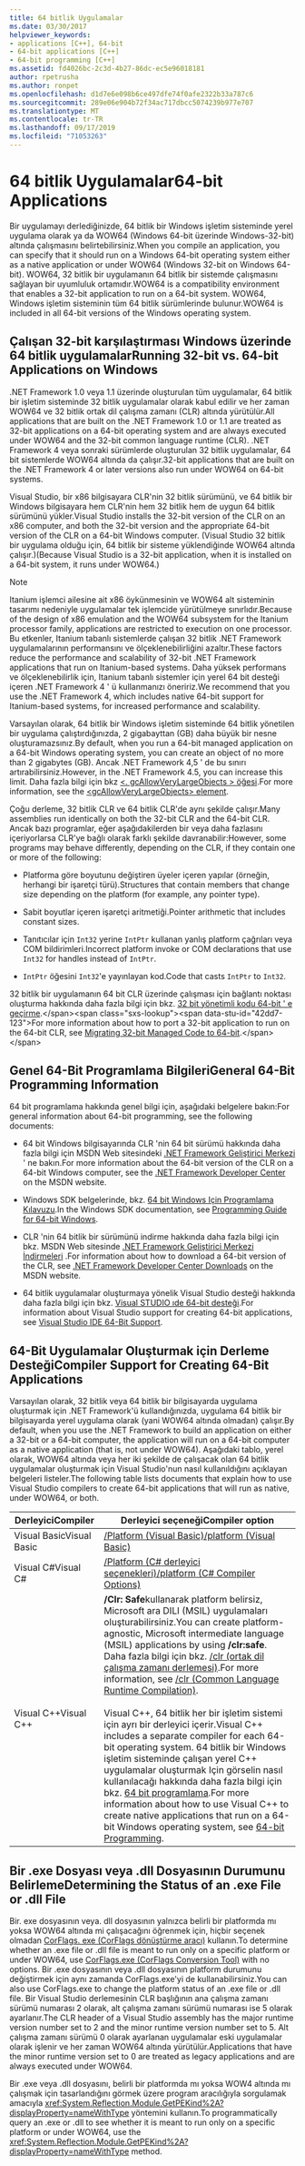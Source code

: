 ```yaml
---
title: 64 bitlik Uygulamalar
ms.date: 03/30/2017
helpviewer_keywords:
- applications [C++], 64-bit
- 64-bit applications [C++]
- 64-bit programming [C++]
ms.assetid: fd4026bc-2c3d-4b27-86dc-ec5e96018181
author: rpetrusha
ms.author: ronpet
ms.openlocfilehash: d1d7e6e098b6ce497dfe74f0afe2322b33a787c6
ms.sourcegitcommit: 289e06e904b72f34ac717dbcc5074239b977e707
ms.translationtype: MT
ms.contentlocale: tr-TR
ms.lasthandoff: 09/17/2019
ms.locfileid: "71053263"
---
```

# <a name="64-bit-applications"></a><span data-ttu-id="42dd7-102">64 bitlik Uygulamalar</span><span class="sxs-lookup"><span data-stu-id="42dd7-102">64-bit Applications</span></span>
<span data-ttu-id="42dd7-103">Bir uygulamayı derlediğinizde, 64 bitlik bir Windows işletim sisteminde yerel uygulama olarak ya da WOW64 (Windows 64-bit üzerinde Windows-32-bit) altında çalışmasını belirtebilirsiniz.</span><span class="sxs-lookup"><span data-stu-id="42dd7-103">When you compile an application, you can specify that it should run on a Windows 64-bit operating system either as a native application or under WOW64 (Windows 32-bit on Windows 64-bit).</span></span> <span data-ttu-id="42dd7-104">WOW64, 32 bitlik bir uygulamanın 64 bitlik bir sistemde çalışmasını sağlayan bir uyumluluk ortamıdır.</span><span class="sxs-lookup"><span data-stu-id="42dd7-104">WOW64 is a compatibility environment that enables a 32-bit application to run on a 64-bit system.</span></span> <span data-ttu-id="42dd7-105">WOW64, Windows işletim sisteminin tüm 64 bitlik sürümlerinde bulunur.</span><span class="sxs-lookup"><span data-stu-id="42dd7-105">WOW64 is included in all 64-bit versions of the Windows operating system.</span></span>  
  
## <a name="running-32-bit-vs-64-bit-applications-on-windows"></a><span data-ttu-id="42dd7-106">Çalışan 32-bit karşılaştırması Windows üzerinde 64 bitlik uygulamalar</span><span class="sxs-lookup"><span data-stu-id="42dd7-106">Running 32-bit vs. 64-bit Applications on Windows</span></span>  
 <span data-ttu-id="42dd7-107">.NET Framework 1.0 veya 1.1 üzerinde oluşturulan tüm uygulamalar, 64 bitlik bir işletim sisteminde 32 bitlik uygulamalar olarak kabul edilir ve her zaman WOW64 ve 32 bitlik ortak dil çalışma zamanı (CLR) altında yürütülür.</span><span class="sxs-lookup"><span data-stu-id="42dd7-107">All applications that are built on the .NET Framework 1.0 or 1.1 are treated as 32-bit applications on a 64-bit operating system and are always executed under WOW64 and the 32-bit common language runtime (CLR).</span></span> <span data-ttu-id="42dd7-108">.NET Framework 4 veya sonraki sürümlerde oluşturulan 32 bitlik uygulamalar, 64 bit sistemlerde WOW64 altında da çalışır.</span><span class="sxs-lookup"><span data-stu-id="42dd7-108">32-bit applications that are built on the .NET Framework 4 or later versions also run under WOW64 on 64-bit systems.</span></span>  
  
 <span data-ttu-id="42dd7-109">Visual Studio, bir x86 bilgisayara CLR'nin 32 bitlik sürümünü, ve 64 bitlik bir Windows bilgisayara hem CLR'nin hem 32 bitlik hem de uygun 64 bitlik sürümünü yükler.</span><span class="sxs-lookup"><span data-stu-id="42dd7-109">Visual Studio installs the 32-bit version of the CLR on an x86 computer, and both the 32-bit version and the appropriate 64-bit version of the CLR on a 64-bit Windows computer.</span></span> <span data-ttu-id="42dd7-110">(Visual Studio 32 bitlik bir uygulama olduğu için, 64 bitlik bir sisteme yüklendiğinde WOW64 altında çalışır.)</span><span class="sxs-lookup"><span data-stu-id="42dd7-110">(Because Visual Studio is a 32-bit application, when it is installed on a 64-bit system, it runs under WOW64.)</span></span>  
  
> [!NOTE]
> <span data-ttu-id="42dd7-111">Itanium işlemci ailesine ait x86 öykünmesinin ve WOW64 alt sisteminin tasarımı nedeniyle uygulamalar tek işlemcide yürütülmeye sınırlıdır.</span><span class="sxs-lookup"><span data-stu-id="42dd7-111">Because of the design of x86 emulation and the WOW64 subsystem for the Itanium processor family, applications are restricted to execution on one processor.</span></span> <span data-ttu-id="42dd7-112">Bu etkenler, Itanium tabanlı sistemlerde çalışan 32 bitlik .NET Framework uygulamalarının performansını ve ölçeklenebilirliğini azaltır.</span><span class="sxs-lookup"><span data-stu-id="42dd7-112">These factors reduce the performance and scalability of 32-bit .NET Framework applications that run on Itanium-based systems.</span></span> <span data-ttu-id="42dd7-113">Daha yüksek performans ve ölçeklenebilirlik için, Itanium tabanlı sistemler için yerel 64 bit desteği içeren .NET Framework 4 ' ü kullanmanızı öneririz.</span><span class="sxs-lookup"><span data-stu-id="42dd7-113">We recommend that you use the .NET Framework 4, which includes native 64-bit support for Itanium-based systems, for increased performance and scalability.</span></span>  
  
 <span data-ttu-id="42dd7-114">Varsayılan olarak, 64 bitlik bir Windows işletim sisteminde 64 bitlik yönetilen bir uygulama çalıştırdığınızda, 2 gigabayttan (GB) daha büyük bir nesne oluşturamazsınız.</span><span class="sxs-lookup"><span data-stu-id="42dd7-114">By default, when you run a 64-bit managed application on a 64-bit Windows operating system, you can create an object of no more than 2 gigabytes (GB).</span></span> <span data-ttu-id="42dd7-115">Ancak .NET Framework 4,5 ' de bu sınırı artırabilirsiniz.</span><span class="sxs-lookup"><span data-stu-id="42dd7-115">However, in the .NET Framework 4.5, you can increase this limit.</span></span>  <span data-ttu-id="42dd7-116">Daha fazla bilgi için bkz [ \<. gcAllowVeryLargeObjects > öğesi](./configure-apps/file-schema/runtime/gcallowverylargeobjects-element.md).</span><span class="sxs-lookup"><span data-stu-id="42dd7-116">For more information, see the [\<gcAllowVeryLargeObjects> element](./configure-apps/file-schema/runtime/gcallowverylargeobjects-element.md).</span></span>  
  
 <span data-ttu-id="42dd7-117">Çoğu derleme, 32 bitlik CLR ve 64 bitlik CLR'de aynı şekilde çalışır.</span><span class="sxs-lookup"><span data-stu-id="42dd7-117">Many assemblies run identically on both the 32-bit CLR and the 64-bit CLR.</span></span> <span data-ttu-id="42dd7-118">Ancak bazı programlar, eğer aşağıdakilerden bir veya daha fazlasını içeriyorlarsa CLR'ye bağlı olarak farklı şekilde davranabilir:</span><span class="sxs-lookup"><span data-stu-id="42dd7-118">However, some programs may behave differently, depending on the CLR, if they contain one or more of the following:</span></span>  
  
- <span data-ttu-id="42dd7-119">Platforma göre boyutunu değiştiren üyeler içeren yapılar (örneğin, herhangi bir işaretçi türü).</span><span class="sxs-lookup"><span data-stu-id="42dd7-119">Structures that contain members that change size depending on the platform (for example, any pointer type).</span></span>  
  
- <span data-ttu-id="42dd7-120">Sabit boyutlar içeren işaretçi aritmetiği.</span><span class="sxs-lookup"><span data-stu-id="42dd7-120">Pointer arithmetic that includes constant sizes.</span></span>  
  
- <span data-ttu-id="42dd7-121">Tanıtıcılar için `Int32` yerine `IntPtr` kullanan yanlış platform çağrıları veya COM bildirimleri.</span><span class="sxs-lookup"><span data-stu-id="42dd7-121">Incorrect platform invoke or COM declarations that use `Int32` for handles instead of `IntPtr`.</span></span>  
  
- <span data-ttu-id="42dd7-122">`IntPtr` öğesini `Int32`'e yayınlayan kod.</span><span class="sxs-lookup"><span data-stu-id="42dd7-122">Code that casts `IntPtr` to `Int32`.</span></span>  
  
 <span data-ttu-id="42dd7-123">32 bitlik bir uygulamanın 64 bit CLR üzerinde çalışması için bağlantı noktası oluşturma hakkında daha fazla bilgi için bkz. [32 bit yönetimli kodu 64-bit ' e geçirme](https://docs.microsoft.com/previous-versions/dotnet/articles/ms973190(v=msdn.10)).</span><span class="sxs-lookup"><span data-stu-id="42dd7-123">For more information about how to port a 32-bit application to run on the 64-bit CLR, see [Migrating 32-bit Managed Code to 64-bit](https://docs.microsoft.com/previous-versions/dotnet/articles/ms973190(v=msdn.10)).</span></span>  
  
## <a name="general-64-bit-programming-information"></a><span data-ttu-id="42dd7-124">Genel 64-Bit Programlama Bilgileri</span><span class="sxs-lookup"><span data-stu-id="42dd7-124">General 64-Bit Programming Information</span></span>  
 <span data-ttu-id="42dd7-125">64 bit programlama hakkında genel bilgi için, aşağıdaki belgelere bakın:</span><span class="sxs-lookup"><span data-stu-id="42dd7-125">For general information about 64-bit programming, see the following documents:</span></span>  
  
- <span data-ttu-id="42dd7-126">64 bit Windows bilgisayarında CLR 'nin 64 bit sürümü hakkında daha fazla bilgi için MSDN Web sitesindeki [.NET Framework Geliştirici Merkezi](https://go.microsoft.com/fwlink/?LinkId=37079) ' ne bakın.</span><span class="sxs-lookup"><span data-stu-id="42dd7-126">For more information about the 64-bit version of the CLR on a 64-bit Windows computer, see the [.NET Framework Developer Center](https://go.microsoft.com/fwlink/?LinkId=37079) on the MSDN website.</span></span>  
  
- <span data-ttu-id="42dd7-127">Windows SDK belgelerinde, bkz. [64 bit Windows Için Programlama Kılavuzu](https://go.microsoft.com/fwlink/p/?LinkId=253512).</span><span class="sxs-lookup"><span data-stu-id="42dd7-127">In the Windows SDK documentation, see [Programming Guide for 64-bit Windows](https://go.microsoft.com/fwlink/p/?LinkId=253512).</span></span>  
  
- <span data-ttu-id="42dd7-128">CLR 'nin 64 bitlik bir sürümünü indirme hakkında daha fazla bilgi için bkz. MSDN Web sitesinde [.NET Framework Geliştirici Merkezi İndirmeleri](https://go.microsoft.com/fwlink/?LinkId=50953) .</span><span class="sxs-lookup"><span data-stu-id="42dd7-128">For information about how to download a 64-bit version of the CLR, see [.NET Framework Developer Center Downloads](https://go.microsoft.com/fwlink/?LinkId=50953) on the MSDN website.</span></span>  
  
- <span data-ttu-id="42dd7-129">64 bitlik uygulamalar oluşturmaya yönelik Visual Studio desteği hakkında daha fazla bilgi için bkz. [Visual STUDIO ıde 64-bit desteği](/visualstudio/ide/visual-studio-ide-64-bit-support).</span><span class="sxs-lookup"><span data-stu-id="42dd7-129">For information about Visual Studio support for creating 64-bit applications, see [Visual Studio IDE 64-Bit Support](/visualstudio/ide/visual-studio-ide-64-bit-support).</span></span>  
  
## <a name="compiler-support-for-creating-64-bit-applications"></a><span data-ttu-id="42dd7-130">64-Bit Uygulamalar Oluşturmak için Derleme Desteği</span><span class="sxs-lookup"><span data-stu-id="42dd7-130">Compiler Support for Creating 64-Bit Applications</span></span>  
 <span data-ttu-id="42dd7-131">Varsayılan olarak, 32 bitlik veya 64 bitlik bir bilgisayarda uygulama oluşturmak için .NET Framework'ü kullandığınızda, uygulama 64 bitlik bir bilgisayarda yerel uygulama olarak (yani WOW64 altında olmadan) çalışır.</span><span class="sxs-lookup"><span data-stu-id="42dd7-131">By default, when you use the .NET Framework to build an application on either a 32-bit or a 64-bit computer, the application will run on a 64-bit computer as a native application (that is, not under WOW64).</span></span> <span data-ttu-id="42dd7-132">Aşağıdaki tablo, yerel olarak, WOW64 altında veya her iki şekilde de çalışacak olan 64 bitlik uygulamalar oluşturmak için Visual Studio'nun nasıl kullanıldığını açıklayan belgeleri listeler.</span><span class="sxs-lookup"><span data-stu-id="42dd7-132">The following table lists documents that explain how to use Visual Studio compilers to create 64-bit applications that will run as native, under WOW64, or both.</span></span>  
  
|<span data-ttu-id="42dd7-133">Derleyici</span><span class="sxs-lookup"><span data-stu-id="42dd7-133">Compiler</span></span>|<span data-ttu-id="42dd7-134">Derleyici seçeneği</span><span class="sxs-lookup"><span data-stu-id="42dd7-134">Compiler option</span></span>|  
|--------------|---------------------|  
|<span data-ttu-id="42dd7-135">Visual Basic</span><span class="sxs-lookup"><span data-stu-id="42dd7-135">Visual Basic</span></span>|[<span data-ttu-id="42dd7-136">/Platform (Visual Basic)</span><span class="sxs-lookup"><span data-stu-id="42dd7-136">/platform (Visual Basic)</span></span>](../visual-basic/reference/command-line-compiler/platform.md)|  
|<span data-ttu-id="42dd7-137">Visual C#</span><span class="sxs-lookup"><span data-stu-id="42dd7-137">Visual C#</span></span>|[<span data-ttu-id="42dd7-138">/Platform (C# derleyici seçenekleri)</span><span class="sxs-lookup"><span data-stu-id="42dd7-138">/platform (C# Compiler Options)</span></span>](../csharp/language-reference/compiler-options/platform-compiler-option.md)|  
|<span data-ttu-id="42dd7-139">Visual C++</span><span class="sxs-lookup"><span data-stu-id="42dd7-139">Visual C++</span></span>|<span data-ttu-id="42dd7-140">**/Clr: Safe**kullanarak platform belirsiz, Microsoft ara DILI (MSIL) uygulamaları oluşturabilirsiniz.</span><span class="sxs-lookup"><span data-stu-id="42dd7-140">You can create platform-agnostic, Microsoft intermediate language (MSIL) applications by using **/clr:safe**.</span></span> <span data-ttu-id="42dd7-141">Daha fazla bilgi için bkz. [/clr (ortak dil çalışma zamanı derlemesi)](/cpp/build/reference/clr-common-language-runtime-compilation).</span><span class="sxs-lookup"><span data-stu-id="42dd7-141">For more information, see [/clr (Common Language Runtime Compilation)](/cpp/build/reference/clr-common-language-runtime-compilation).</span></span><br /><br /> <span data-ttu-id="42dd7-142">Visual C++, 64 bitlik her bir işletim sistemi için ayrı bir derleyici içerir.</span><span class="sxs-lookup"><span data-stu-id="42dd7-142">Visual C++ includes a separate compiler for each 64-bit operating system.</span></span> <span data-ttu-id="42dd7-143">64 bitlik bir Windows işletim sisteminde çalışan yerel C++ uygulamalar oluşturmak Için görselin nasıl kullanılacağı hakkında daha fazla bilgi için bkz. [64 bit programlama](/cpp/build/configuring-programs-for-64-bit-visual-cpp).</span><span class="sxs-lookup"><span data-stu-id="42dd7-143">For more information about how to use Visual C++ to create native applications that run on a 64-bit Windows operating system, see [64-bit Programming](/cpp/build/configuring-programs-for-64-bit-visual-cpp).</span></span>|  
  
## <a name="determining-the-status-of-an-exe-file-or-dll-file"></a><span data-ttu-id="42dd7-144">Bir .exe Dosyası veya .dll Dosyasının Durumunu Belirleme</span><span class="sxs-lookup"><span data-stu-id="42dd7-144">Determining the Status of an .exe File or .dll File</span></span>  
 <span data-ttu-id="42dd7-145">Bir. exe dosyasının veya. dll dosyasının yalnızca belirli bir platformda mı yoksa WOW64 altında mi çalışacağını öğrenmek için, hiçbir seçenek olmadan [CorFlags. exe (CorFlags dönüştürme aracı)](./tools/corflags-exe-corflags-conversion-tool.md) kullanın.</span><span class="sxs-lookup"><span data-stu-id="42dd7-145">To determine whether an .exe file or .dll file is meant to run only on a specific platform or under WOW64, use [CorFlags.exe (CorFlags Conversion Tool)](./tools/corflags-exe-corflags-conversion-tool.md) with no options.</span></span> <span data-ttu-id="42dd7-146">Bir .exe dosyasının veya .dll dosyasının platform durumunu değiştirmek için aynı zamanda CorFlags.exe'yi de kullanabilirsiniz.</span><span class="sxs-lookup"><span data-stu-id="42dd7-146">You can also use CorFlags.exe to change the platform status of an .exe file or .dll file.</span></span> <span data-ttu-id="42dd7-147">Bir Visual Studio derlemesinin CLR başlığının ana çalışma zamanı sürümü numarası 2 olarak, alt çalışma zamanı sürümü numarası ise 5 olarak ayarlanır.</span><span class="sxs-lookup"><span data-stu-id="42dd7-147">The CLR header of a Visual Studio assembly has the major runtime version number set to 2 and the minor runtime version number set to 5.</span></span> <span data-ttu-id="42dd7-148">Alt çalışma zamanı sürümü 0 olarak ayarlanan uygulamalar eski uygulamalar olarak işlenir ve her zaman WOW64 altında yürütülür.</span><span class="sxs-lookup"><span data-stu-id="42dd7-148">Applications that have the minor runtime version set to 0 are treated as legacy applications and are always executed under WOW64.</span></span>  
  
 <span data-ttu-id="42dd7-149">Bir .exe veya .dll dosyasını, belirli bir platformda mı yoksa WOW4 altında mı çalışmak için tasarlandığını görmek üzere program aracılığıyla sorgulamak amacıyla <xref:System.Reflection.Module.GetPEKind%2A?displayProperty=nameWithType> yöntemini kullanın.</span><span class="sxs-lookup"><span data-stu-id="42dd7-149">To programmatically query an .exe or .dll to see whether it is meant to run only on a specific platform or under WOW64, use the <xref:System.Reflection.Module.GetPEKind%2A?displayProperty=nameWithType> method.</span></span>
